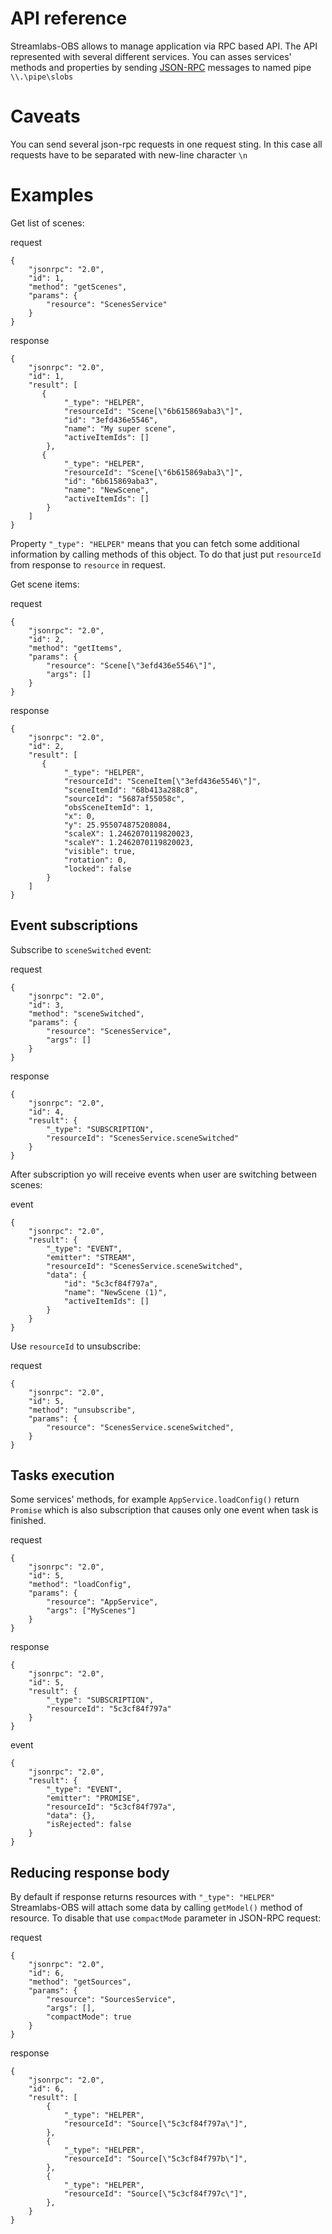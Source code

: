 # API reference

Streamlabs-OBS allows to manage application via RPC based API.
The API represented with several different services.
You can asses services' methods and properties by sending [JSON-RPC](http://www.jsonrpc.org/specification) messages
to named pipe `\\.\pipe\slobs`

# Caveats
You can send several json-rpc requests in one request sting.
In this case all requests have to be separated with new-line character `\n`

# Examples


Get list of scenes:


request
```
{
    "jsonrpc": "2.0",
    "id": 1,
    "method": "getScenes",
    "params": {
        "resource": "ScenesService"
    }
}

```



response
```
{
    "jsonrpc": "2.0",
    "id": 1,
    "result": [
       {
            "_type": "HELPER",
            "resourceId": "Scene[\"6b615869aba3\"]",
            "id": "3efd436e5546",
            "name": "My super scene",
            "activeItemIds": []
        },
       {
            "_type": "HELPER",
            "resourceId": "Scene[\"6b615869aba3\"]",
            "id": "6b615869aba3",
            "name": "NewScene",
            "activeItemIds": []
        }
    ]
}
```

Property `"_type": "HELPER"` means that you can fetch some additional information
by calling methods of this object. To do that just put `resourceId` from response to `resource` in request.

Get scene items:

request
```
{
    "jsonrpc": "2.0",
    "id": 2,
    "method": "getItems",
    "params": {
        "resource": "Scene[\"3efd436e5546\"]",
        "args": []
    }
}

```

response
```
{
    "jsonrpc": "2.0",
    "id": 2,
    "result": [
       {
            "_type": "HELPER",
            "resourceId": "SceneItem[\"3efd436e5546\"]",
            "sceneItemId": "68b413a288c8",
            "sourceId": "5687af55058c",
            "obsSceneItemId": 1,
            "x": 0,
            "y": 25.955074875208084,
            "scaleX": 1.2462070119820023,
            "scaleY": 1.2462070119820023,
            "visible": true,
            "rotation": 0,
            "locked": false
        }
    ]
}
```

## Event subscriptions

Subscribe to `sceneSwitched` event:

request
```
{
    "jsonrpc": "2.0",
    "id": 3,
    "method": "sceneSwitched",
    "params": {
        "resource": "ScenesService",
        "args": []
    }
}
```

response
```
{
    "jsonrpc": "2.0",
    "id": 4,
    "result": {
        "_type": "SUBSCRIPTION",
        "resourceId": "ScenesService.sceneSwitched"
    }
}
```

After subscription yo will receive events when user are switching between scenes:

event
```
{
    "jsonrpc": "2.0",
    "result": {
        "_type": "EVENT",
        "emitter": "STREAM",
        "resourceId": "ScenesService.sceneSwitched",
        "data": {
            "id": "5c3cf84f797a",
            "name": "NewScene (1)",
            "activeItemIds": []
        }
    }
}
```

Use `resourceId` to unsubscribe:

request
```
{
    "jsonrpc": "2.0",
    "id": 5,
    "method": "unsubscribe",
    "params": {
        "resource": "ScenesService.sceneSwitched",
    }
}
```

## Tasks execution
Some services' methods, for example `AppService.loadConfig()` return `Promise` which is also subscription that
causes only one event when task is finished.

request
```
{
    "jsonrpc": "2.0",
    "id": 5,
    "method": "loadConfig",
    "params": {
        "resource": "AppService",
        "args": ["MyScenes"]
    }
}
```

response
```
{
    "jsonrpc": "2.0",
    "id": 5,
    "result": {
        "_type": "SUBSCRIPTION",
        "resourceId": "5c3cf84f797a"
    }
}
```

event
```
{
    "jsonrpc": "2.0",
    "result": {
        "_type": "EVENT",
        "emitter": "PROMISE",
        "resourceId": "5c3cf84f797a",
        "data": {},
        "isRejected": false
    }
}
```

## Reducing response body
By default if response returns resources with `"_type": "HELPER"` Streamlabs-OBS
will attach some data by calling `getModel()` method of resource.
To disable that use `compactMode` parameter in JSON-RPC request:


request
```
{
    "jsonrpc": "2.0",
    "id": 6,
    "method": "getSources",
    "params": {
        "resource": "SourcesService",
        "args": [],
        "compactMode": true
    }
}
```

response
```
{
    "jsonrpc": "2.0",
    "id": 6,
    "result": [
        {
            "_type": "HELPER",
            "resourceId": "Source[\"5c3cf84f797a\"]",
        },
        {
            "_type": "HELPER",
            "resourceId": "Source[\"5c3cf84f797b\"]",
        },
        {
            "_type": "HELPER",
            "resourceId": "Source[\"5c3cf84f797c\"]",
        },
    }
}
```
